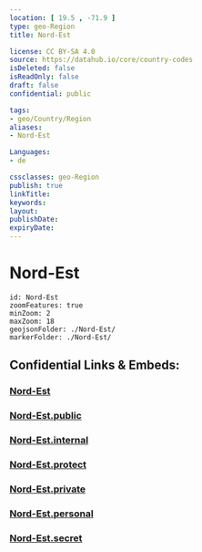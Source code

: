 ```yaml
---
location: [ 19.5 , -71.9 ] 
type: geo-Region
title: Nord-Est

license: CC BY-SA 4.0
source: https://datahub.io/core/country-codes
isDeleted: false
isReadOnly: false
draft: false
confidential: public

tags:
- geo/Country/Region
aliases:
- Nord-Est

Languages:
- de

cssclasses: geo-Region
publish: true
linkTitle: 
keywords: 
layout: 
publishDate: 
expiryDate: 
---
```


# Nord-Est

```leaflet
id: Nord-Est
zoomFeatures: true 
minZoom: 2 
maxZoom: 18
geojsonFolder: ./Nord-Est/
markerFolder: ./Nord-Est/
```


## Confidential Links & Embeds: 

### [Nord-Est](/_Standards/Earth/Continent/America~Caribbean/Haiti/Departments~Haiti/Nord-Est.md) 

### [Nord-Est.public](/_public/Earth/Continent/America~Caribbean/Haiti/Departments~Haiti/Nord-Est.public.md) 

### [Nord-Est.internal](/_internal/Earth/Continent/America~Caribbean/Haiti/Departments~Haiti/Nord-Est.internal.md) 

### [Nord-Est.protect](/_protect/Earth/Continent/America~Caribbean/Haiti/Departments~Haiti/Nord-Est.protect.md) 

### [Nord-Est.private](/_private/Earth/Continent/America~Caribbean/Haiti/Departments~Haiti/Nord-Est.private.md) 

### [Nord-Est.personal](/_personal/Earth/Continent/America~Caribbean/Haiti/Departments~Haiti/Nord-Est.personal.md) 

### [Nord-Est.secret](/_secret/Earth/Continent/America~Caribbean/Haiti/Departments~Haiti/Nord-Est.secret.md)

